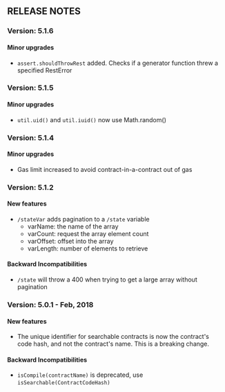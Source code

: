 ## RELEASE NOTES

### Version: 5.1.6

#### Minor upgrades
* `assert.shouldThrowRest` added. Checks if a generator function threw a specified RestError

### Version: 5.1.5

#### Minor upgrades
* `util.uid()` and `util.iuid()` now use Math.random()

### Version: 5.1.4

#### Minor upgrades
* Gas limit increased to avoid contract-in-a-contract out of gas

### Version: 5.1.2

#### New features
* `/stateVar` adds pagination to a `/state` variable
  * varName: the name of the array
  * varCount: request the array element count
  * varOffset: offset into the array
  * varLength: number of elements to retrieve

#### Backward Incompatibilities
* `/state` will throw a 400 when trying to get a large array without pagination


### Version: 5.0.1 - Feb, 2018

#### New features
* The unique identifier for searchable contracts is now the contract's code hash, and not the contract's name.  This is a breaking change.

#### Backward Incompatibilities
* `isCompile(contractName)` is deprecated, use `isSearchable(ContractCodeHash)`
